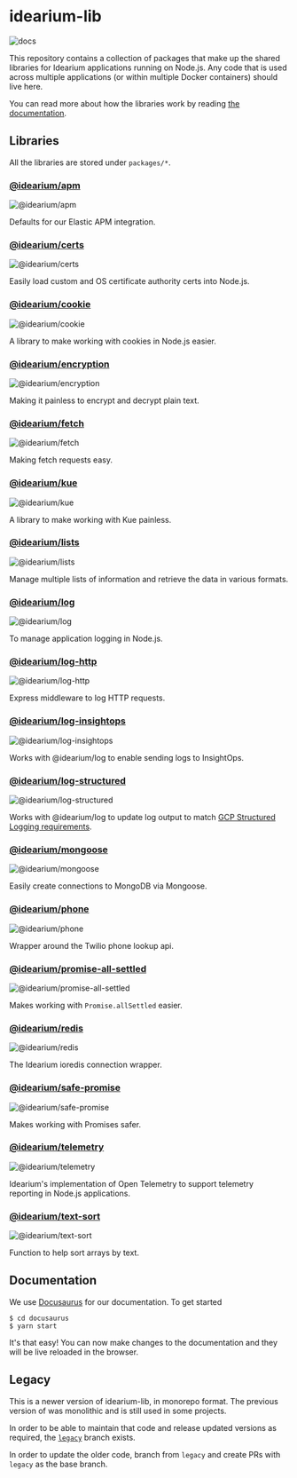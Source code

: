 # idearium-lib

![docs](https://github.com/idearium/idearium-lib/workflows/docs/badge.svg)

This repository contains a collection of packages that make up the shared libraries for Idearium applications running on Node.js. Any code that is used across multiple applications (or within multiple Docker containers) should live here.

You can read more about how the libraries work by reading [the documentation](https://idearium.github.io/idearium-lib).

## Libraries

All the libraries are stored under `packages/*`.

### [@idearium/apm](https://idearium.github.io/idearium-lib/docs/apm)

![@idearium/apm](https://github.com/idearium/idearium-lib/workflows/@idearium/apm/badge.svg)

Defaults for our Elastic APM integration.

### [@idearium/certs](https://idearium.github.io/idearium-lib/docs/certs)

![@idearium/certs](https://github.com/idearium/idearium-lib/workflows/@idearium/certs/badge.svg)

Easily load custom and OS certificate authority certs into Node.js.

### [@idearium/cookie](https://idearium.github.io/idearium-lib/docs/cookie)

![@idearium/cookie](https://github.com/idearium/idearium-lib/workflows/@idearium/cookie/badge.svg)

A library to make working with cookies in Node.js easier.

### [@idearium/encryption](https://idearium.github.io/idearium-lib/docs/encryption)

![@idearium/encryption](https://github.com/idearium/idearium-lib/workflows/@idearium/encryption/badge.svg)

Making it painless to encrypt and decrypt plain text.

### [@idearium/fetch](https://idearium.github.io/idearium-lib/docs/fetch)

![@idearium/fetch](https://github.com/idearium/idearium-lib/workflows/@idearium/fetch/badge.svg)

Making fetch requests easy.

### [@idearium/kue](https://idearium.github.io/idearium-lib/docs/kue)

![@idearium/kue](https://github.com/idearium/idearium-lib/workflows/@idearium/kue/badge.svg)

A library to make working with Kue painless.

### [@idearium/lists](https://idearium.github.io/idearium-lib/docs/lists)

![@idearium/lists](https://github.com/idearium/idearium-lib/workflows/@idearium/lists/badge.svg)

Manage multiple lists of information and retrieve the data in various formats.

### [@idearium/log](https://idearium.github.io/idearium-lib/docs/log)

![@idearium/log](https://github.com/idearium/idearium-lib/workflows/@idearium/log/badge.svg)

To manage application logging in Node.js.

### [@idearium/log-http](https://idearium.github.io/idearium-lib/docs/log-http)

![@idearium/log-http](https://github.com/idearium/idearium-lib/workflows/@idearium/log-http/badge.svg)

Express middleware to log HTTP requests.

### [@idearium/log-insightops](https://idearium.github.io/idearium-lib/docs/log-insightops)

![@idearium/log-insightops](https://github.com/idearium/idearium-lib/workflows/@idearium/log-insightops/badge.svg)

Works with @idearium/log to enable sending logs to InsightOps.

### [@idearium/log-structured](https://idearium.github.io/idearium-lib/docs/log-structured)

![@idearium/log-structured](https://github.com/idearium/idearium-lib/workflows/@idearium/log-structured/badge.svg)

Works with @idearium/log to update log output to match [GCP Structured Logging requirements](https://cloud.google.com/logging/docs/structured-logging).

### [@idearium/mongoose](https://idearium.github.io/idearium-lib/docs/mongoose)

![@idearium/mongoose](https://github.com/idearium/idearium-lib/workflows/@idearium/mongoose/badge.svg)

Easily create connections to MongoDB via Mongoose.

### [@idearium/phone](https://idearium.github.io/idearium-lib/docs/phone)

![@idearium/phone](https://github.com/idearium/idearium-lib/workflows/@idearium/phone/badge.svg)

Wrapper around the Twilio phone lookup api.

### [@idearium/promise-all-settled](https://idearium.github.io/idearium-lib/docs/promise-all-settled)

![@idearium/promise-all-settled](https://github.com/idearium/idearium-lib/workflows/@idearium/promise-all-settled/badge.svg)

Makes working with `Promise.allSettled` easier.

### [@idearium/redis](https://idearium.github.io/idearium-lib/docs/redis)

![@idearium/redis](https://github.com/idearium/idearium-lib/workflows/@idearium/redis/badge.svg)

The Idearium ioredis connection wrapper.

### [@idearium/safe-promise](https://idearium.github.io/idearium-lib/docs/safe-promise)

![@idearium/safe-promise](https://github.com/idearium/idearium-lib/workflows/@idearium/safe-promise/badge.svg)

Makes working with Promises safer.

### [@idearium/telemetry](https://idearium.github.io/idearium-lib/docs/telemetry)

![@idearium/telemetry](https://github.com/idearium/idearium-lib/workflows/@idearium/telemetry/badge.svg)

Idearium's implementation of Open Telemetry to support telemetry reporting in Node.js applications.

### [@idearium/text-sort](https://idearium.github.io/idearium-lib/docs/text-sort)

![@idearium/text-sort](https://github.com/idearium/idearium-lib/workflows/@idearium/text-sort/badge.svg)

Function to help sort arrays by text.

## Documentation

We use [Docusaurus](https://docusaurus.io/en/) for our documentation. To get started

```shell
$ cd docusaurus
$ yarn start
```

It's that easy! You can now make changes to the documentation and they will be live reloaded in the browser.

## Legacy

This is a newer version of idearium-lib, in monorepo format. The previous version of was monolithic and is still used in some projects.

In order to be able to maintain that code and release updated versions as required, the [`legacy`](https://github.com/idearium/idearium-lib/tree/legacy) branch exists.

In order to update the older code, branch from `legacy` and create PRs with `legacy` as the base branch.
